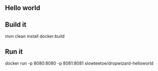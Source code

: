 Hello world
---

Build it
---
mvn clean install docker:build

Run it
---
docker run -p 8080:8080 -p 8081:8081 slowteetoe/dropwizard-helloworld
